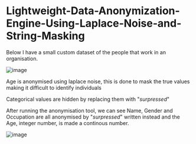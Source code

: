 # Lightweight-Data-Anonymization-Engine-Using-Laplace-Noise-and-String-Masking

Below I have a small custom dataset of the people that work in an organisation.


![image](https://github.com/user-attachments/assets/6b4bd325-e90d-45ba-8e54-f1e9be26b1f8)

Age is anonymised using laplace noise, this is done to mask the true values making it difficult to identify individuals

Categorical values are hidden by replacing them with "*surpressed*"

After running the anonymisation tool, we can see Name, Gender and Occupation are all anonymised by "*surpressed*" written instead
and the Age, integer number, is made a continous number.


![image](https://github.com/user-attachments/assets/299889df-5c56-4c23-80a1-e920a2dc83f2)
